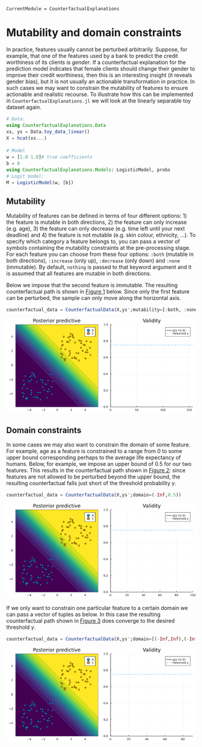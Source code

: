 ``` @meta
CurrentModule = CounterfactualExplanations 
```

# Mutability and domain constraints

In practice, features usually cannot be perturbed arbitrarily. Suppose, for example, that one of the features used by a bank to predict the credit worthiness of its clients is *gender*. If a counterfactual explanation for the prediction model indicates that female clients should change their gender to improve their credit worthiness, then this is an interesting insight (it reveals gender bias), but it is not usually an actionable transformation in practice. In such cases we may want to constrain the mutability of features to ensure actionable and realistic recourse. To illustrate how this can be implemented in `CounterfactualExplanations.jl` we will look at the linearly separable toy dataset again.

``` julia
# Data:
using CounterfactualExplanations.Data
xs, ys = Data.toy_data_linear()
X = hcat(xs...)

# Model
w = [1.0 1.0]# true coefficients
b = 0
using CounterfactualExplanations.Models: LogisticModel, probs 
# Logit model:
M = LogisticModel(w, [b])
```

## Mutability

Mutability of features can be defined in terms of four different options: 1) the feature is mutable in both directions, 2) the feature can only increase (e.g. age), 3) the feature can only decrease (e.g. time left until your next deadline) and 4) the feature is not mutable (e.g. skin colour, ethnicity, …). To specify which category a feature belongs to, you can pass a vector of symbols containing the mutability constraints at the pre-processing stage. For each feature you can choose from these four options: `:both` (mutable in both directions), `:increase` (only up), `:decrease` (only down) and `:none` (immutable). By default, `nothing` is passed to that keyword argument and it is assumed that all features are mutable in both directions.

Below we impose that the second feature is immutable. The resulting counterfactual path is shown in [Figure 1](#fig-mutability) below. Since only the first feature can be perturbed, the sample can only move along the horizontal axis.

``` julia
counterfactual_data = CounterfactualData(X,ys';mutability=[:both, :none])
```

![Figure 1: Counterfactual path with immutable feature.](www/mutability_mutability.gif)

## Domain constraints

In some cases we may also want to constrain the domain of some feature. For example, age as a feature is constrained to a range from 0 to some upper bound corresponding perhaps to the average life expectancy of humans. Below, for example, we impose an upper bound of 0.5 for our two features. This results in the counterfactual path shown in [Figure 2](#fig-mutability-domain): since features are not allowed to be perturbed beyond the upper bound, the resulting counterfactual falls just short of the threshold probability *γ*.

``` julia
counterfactual_data = CounterfactualData(X,ys';domain=(-Inf,0.5))
```

![Figure 2: Counterfactual path with domain constraints.](www/mutability_domain.gif)

If we only want to constrain one particular feature to a certain domain we can pass a vector of tuples as below. In this case the resulting counterfactual path shown in [Figure 3](#fig-mutability-domain-2) does converge to the desired threshold *γ*.

``` julia
counterfactual_data = CounterfactualData(X,ys';domain=[(-Inf,Inf),(-Inf,-0.5)])
```

![Figure 3: Counterfactual path with only one feature constrained to a certain domain.](www/mutability_domain_2.gif)

